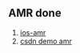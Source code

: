 ## AMR done

1. [ios-amr](https://github.com/guange2015/ios-amr)
2. [csdn demo amr](http://blog.csdn.net/devday/article/details/6804553)